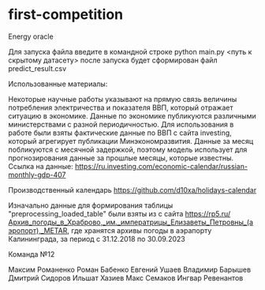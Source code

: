 # first-competition
Energy oracle

Для запуска файла введите в командной строке
python main.py <путь к скрытому датасету>
после запуска будет сформирован файл predict_result.csv

Использованные материалы:

Некоторые научные работы указывают на прямую связь величины потребления электричества и показателя ВВП, который отражает ситуацию в экономике. Данные по экономике публикуются различными министерствами с разной периодичностью. Для использования в работе были взяты фактические данные по ВВП с сайта investing, который агрегирует публикации Минэкономразвития. Данные за месяц побликуются с месячной задержкой, поэтому модель использует для прогнозирования данные за прошлые месяцы, которые известны. Ссылка на данные: https://ru.investing.com/economic-calendar/russian-monthly-gdp-407

Производственный календарь 
https://github.com/d10xa/holidays-calendar

Изначально данные для формирования таблицы "preprocessing_loaded_table" были взяты из с сайта https://rp5.ru/Архив_погоды_в_Храброво,_им._императрицы_Елизаветы_Петровны_(аэропорт),_METAR, где хранятся архивы погоды в аэрапорту Калининграда, за период с 31.12.2018 по 30.09.2023


Команда №12 

Максим Романенко 
Роман Бабенко
Евгений Ушаев 
Владимир Барышев
Дмитрий Сидоров
Ильшат Хазиев 
Макс Семаков
Ингвар Ревенантов
